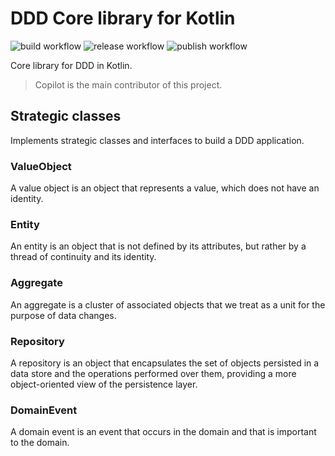 # DDD Core library for Kotlin

![build workflow](https://github.com/ng-galien/ddd-kotlin/actions/workflows/build.yml/badge.svg?branch=main)
![release workflow](https://github.com/ng-galien/ddd-kotlin/actions/workflows/release-drafter.yml/badge.svg)
![publish workflow](https://github.com/ng-galien/ddd-kotlin/actions/workflows/publish.yml/badge.svg)

Core library for DDD in Kotlin.

> Copilot is the main contributor of this project.

## Strategic classes

Implements strategic classes and interfaces to build a DDD application.

### ValueObject

A value object is an object that represents a value, which does not have an identity.

### Entity

An entity is an object that is not defined by its attributes, but rather by a thread of continuity and its identity.

### Aggregate

An aggregate is a cluster of associated objects that we treat as a unit for the purpose of data changes.

### Repository

A repository is an object that encapsulates the set of objects persisted in a data store and the operations performed over them, providing a more object-oriented view of the persistence layer.

### DomainEvent

A domain event is an event that occurs in the domain and that is important to the domain.
